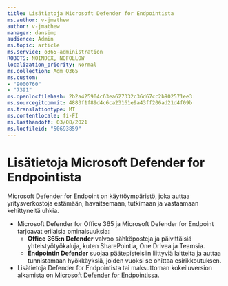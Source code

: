 ```yaml
---
title: Lisätietoja Microsoft Defender for Endpointista
ms.author: v-jmathew
author: v-jmathew
manager: dansimp
audience: Admin
ms.topic: article
ms.service: o365-administration
ROBOTS: NOINDEX, NOFOLLOW
localization_priority: Normal
ms.collection: Adm_O365
ms.custom:
- "9000760"
- "7391"
ms.openlocfilehash: 2b2a425904c63ea627332c36d67cc2b902571ee3
ms.sourcegitcommit: 4883f1f89d4c6ca23161e9a43ff206ad21d4f09b
ms.translationtype: MT
ms.contentlocale: fi-FI
ms.lasthandoff: 03/08/2021
ms.locfileid: "50693859"
---
```

# <a name="learn-more-about-microsoft-defender-for-endpoint"></a>Lisätietoja Microsoft Defender for Endpointista

Microsoft Defender for Endpoint on käyttöympäristö, joka auttaa yritysverkostoja estämään, havaitsemaan, tutkimaan ja vastaamaan kehittyneitä uhkia.

- Microsoft Defender for Office 365 ja Microsoft Defender for Endpoint tarjoavat erilaisia ominaisuuksia:
  - **Office 365:n Defender** valvoo sähköposteja ja päivittäisiä yhteistyötyökaluja, kuten SharePointia, One Drivea ja Teamsia.
  - **Endpointin Defender** suojaa päätepisteisiin liittyviä laitteita ja auttaa tunnistamaan hyökkäyksiä, joiden vuoksi se ohittaa esirikkoutuksen.
- Lisätietoja Defender for Endpointista tai maksuttoman kokeiluversion alkamista on [Microsoft Defender for Endpointissa.](https://go.microsoft.com/fwlink/?linkid=2094113)

